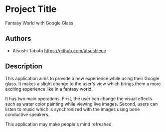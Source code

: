 # Project Title
Fantasy World with Google Glass

## Authors
- Atsushi Tabata https://github.com/atsushieee

## Description
This application aims to provide a new experience while using their Google glass.
It makes a slight change to the user's view which brings them a more exciting experience like in a fantasy world.

It has two main operations. First, the user can change the visual effects such as water color painting while viewing live images. Second, users can listen to music which is synchronized with the images using bone conductive speakers.

This application may make people's mind refreshed.

